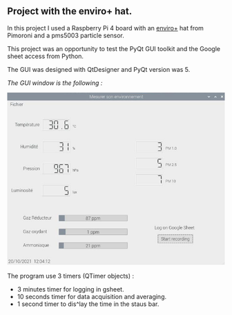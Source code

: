 ## Project with the enviro+ hat.

In this project I used a Raspberry Pi 4 board with an [enviro+](https://shop.pimoroni.com/products/enviro?variant=31155658457171) hat from Pimoroni and a pms5003 particle sensor.

This project was an opportunity to test the PyQt GUI toolkit and the Google sheet access from Python.

The GUI was designed with QtDesigner and PyQt version was 5.

*The GUI window is the following :*

![](enviro_gui.jpg)

The program use 3 timers (QTimer objects) :

- 3 minutes timer for logging in gsheet.
- 10 seconds timer for data acquisition and averaging.
- 1 second timer to dis^lay the time in the staus bar.

